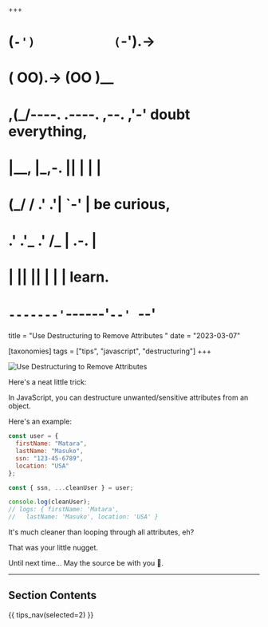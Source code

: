 +++
#   (`-')           (`-').->
#   ( OO).->        (OO )__
# ,(_/----. .----. ,--. ,'-' doubt everything,
# |__,    |\_,-.  ||  | |  |
#  (_/   /    .' .'|  `-'  | be curious,
#  .'  .'_  .'  /_ |  .-.  |
# |       ||      ||  | |  | learn.
# `-------'`------'`--' `--'

title = "Use Destructuring to Remove Attributes "
date = "2023-03-07"

[taxonomies]
tags = ["tips", "javascript", "destructuring"]
+++

![Use Destructuring to Remove Attributes](/images/size/w1200/2024/03/destructure.png)

Here's a neat little trick:

In JavaScript, you can destructure unwanted/sensitive attributes from an object.

Here's an example:

```javascript
const user = {
  firstName: "Matara",
  lastName: "Masuko",
  ssn: "123-45-6789",
  location: "USA"
};

const { ssn, ...cleanUser } = user;

console.log(cleanUser);
// logs: { firstName: 'Matara', 
//   lastName: 'Masuko', location: 'USA' }
```

It's much cleaner than looping through all attributes, eh?

That was your little nugget.

Until next time... May the source be with you 🦄.

--------

## Section Contents

{{ tips_nav(selected=2) }}
